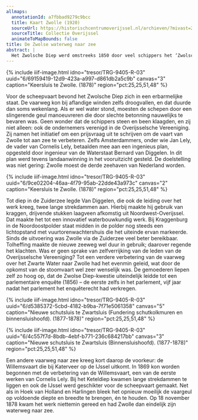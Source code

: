 ```yaml
---
allmaps:
  annotationId: a7fbbad9279c9bcc
  title: Kaart Zwolle (1920)
  sourceUrl: https://historischcentrumoverijssel.nl/archieven/?mivast=20&mizig=210&miadt=141&miaet=1&micode=1678&minr=25009356&miview=inv2
  sourceTitle: Collectie Overijssel
  animateToMapBounds: false
title: De Zwolse waterweg naar zee
abstract: |
  Het Zwolsche Diep werd omstreeks 1850 door veel schippers het ‘Zwolsche Ondiep’ genoemd, zo ernstig was het gesteld met de toegankelijkheid van de vaarweg, die via het Zwarte Water naar Zwolle liep. Dat werd een steeds nijpender probleem. Het water – eigenlijk meer een inham van de Zuiderzee – was van belang voor de aanvoer van rijke rivierklei en voor de biezenteelt en visserij (voornamelijk de vangst van bleien of blieken, in het verleden een volksvoedsel), maar vooral toch voor de scheepvaart. Zwolle stond ‘in gemeenschap’ – zoals dat heette – met zuidoost Drenthe en de Drenthse en Overijsselse veenontginningen, met de Dedemsvaart en, niet te vergeten, met Twente waar de textielindustrie halverwege de negentiende eeuw sterk in opkomst was.
---
```


{% include iiif-image.html idno="tresor/TRG-9405-R-03" uuid="6/69159419-12d9-423a-a997-d861db2a5c9b" canvas="3" caption="Keersluis te Zwolle. (1878)" region="pct:25,25,51,48" %}

Voor de scheepvaart bevond het Zwolsche Diep zich in een erbarmelijke staat. De vaarweg kon bij aflandige winden zelfs droogvallen, en dat duurde dan soms wekenlang. Als er wel water stond, moesten de schepen door een slingerende geul manoeuvreren die door slechte betonning nauwelijks te bevaren was. Geen wonder dat de schippers steen en been klaagden, en zij niet alleen: ook de ondernemers verenigd in de Overijsselsche Vereeniging. Zij namen het initiatief om een prijsvraag uit te schrijven om de vaart van Zwolle tot aan zee te verbeteren. Zelfs Amsterdammers, onder wie Jan Lely, de vader van Cornelis Lely, betaalden mee aan een ingenieus plan, opgesteld door ingenieur van de Waterstaat Bernard van Diggelen. In dit plan werd tevens landaanwinning in het vooruitzicht gesteld. De doelstelling was niet gering: Zwolle moest de derde zeehaven van Nederland worden. 


{% include iiif-image.html idno="tresor/TRG-9405-R-03" uuid="6/9ce02204-46aa-4f79-95ab-22dde43a973c" canvas="2" caption="Keersluis te Zwolle. (1878)" region="pct:25,25,51,48" %}

Tot diep in de Zuiderzee legde Van Diggelen, die ook de leiding over het werk kreeg, twee lange strekdammen aan. Hierbij maakte hij gebruik van kraggen, drijvende stukken laagveen afkomstig uit Noordwest-Overijssel. Dat maakte het tot een innovatief waterbouwkundig werk. Bij Kraggenburg in de Noordoostpolder staat midden in de polder nog steeds een lichtopstand met vuurtorenwachtershuis die het uiteinde ervan markeerde. 
Sinds de uitvoering was Zwolle via de Zuiderzee veel beter bereikbaar. Tolheffing maakte de nieuwe zeeweg wel duur in gebruik; daarover regende het klachten. Was er geen sprake van zelfverrijking van de leden van de Overijsselsche Vereeniging? Tot een verdere verbetering van de vaarweg over het Zwarte Water naar Zwolle had het evenmin geleid, wat door de opkomst van de stoomvaart wel zeer wenselijk was. De gemoederen liepen zelf zo hoog op, dat de Zwolse Diep-kwestie uiteindelijk leidde tot een parlementaire enquête (1856) – de eerste zelfs in het parlement, vijf jaar nadat het parlement het enquêterecht had verkregen. 

{% include iiif-image.html idno="tresor/TRG-9405-R-03" uuid="6/d5385372-5cbd-4182-b9ba-7f71e5061358" canvas="5" caption="Nieuwe schutsluis te Zwartsluis (Fundering schutkolkmuren en binnensluishoofd). (1877-1878)" region="pct:25,25,51,48" %}


{% include iiif-image.html idno="tresor/TRG-9405-R-03" uuid="6/4c557f7d-8bdb-4ebf-b771-236c684217bb" canvas="3" caption="Nieuwe schutsluis te Zwartsluis (Binnensluishoofd). (1877-1878)" region="pct:25,25,51,48" %}


Een andere vaarweg naar zee kreeg kort daarop de voorkeur: de Willemsvaart die bij Katerveer op de IJssel uitkomt. In 1869 kon worden begonnen met de verbetering van de Willemsvaart, een van de eerste werken van Cornelis Lely. Bij het Keteldiep kwamen lange strekdammen te liggen en ook de IJssel werd geschikter voor de scheepvaart gemaakt. Net als in Hoek van Holland en Harlingen bleek het opnieuw moeilijk de vaargeul op voldoende diepte en breedte te brengen, én te houden. Op 18 november 1878 kwam het werk niettemin gereed en had Zwolle dan eindelijk zijn waterweg naar zee. 
